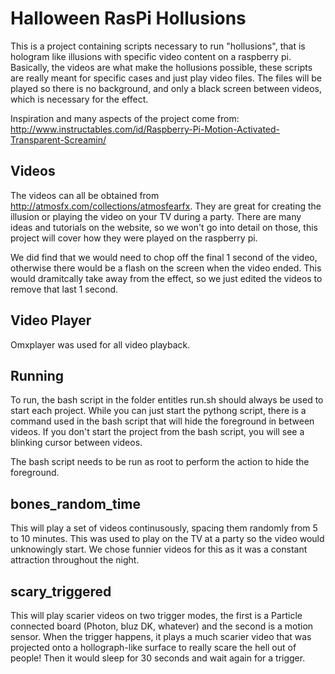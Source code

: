 # Halloween RasPi Hollusions

This is a project containing scripts necessary to run "hollusions", that is hologram like illusions with specific video content on a raspberry pi. Basically, the videos are what make the hollusions possible, these scripts are really meant for specific cases and just play video files. The files will be played so there is no background, and only a black screen between videos, which is necessary for the effect.

Inspiration and many aspects of the project come from: http://www.instructables.com/id/Raspberry-Pi-Motion-Activated-Transparent-Screamin/

## Videos
The videos can all be obtained from http://atmosfx.com/collections/atmosfearfx. They are great for creating the illusion or playing the video on your TV during a party. There are many ideas and tutorials on the website, so we won't go into detail on those, this project will cover how they were played on the raspberry pi.

We did find that we would need to chop off the final 1 second of the video, otherwise there would be a flash on the screen when the video ended. This would dramitcally take away from the effect, so we just edited the videos to remove that last 1 second.

## Video Player
Omxplayer was used for all video playback.

## Running
To run, the bash script in the folder entitles run.sh should always be used to start each project. While you can just start the pythong script, there is a command used in the bash script that will hide the foreground in between videos. If you don't start the project from the bash script, you will see a blinking cursor between videos.

The bash script needs to be run as root to perform the action to hide the foreground.

## bones_random_time
This will play a set of videos continusously, spacing them randomly from 5 to 10 minutes. This was used to play on the TV at a party so the video would unknowingly start. We chose funnier videos for this as it was a constant attraction throughout the night.

## scary_triggered
This will play scarier videos on two trigger modes, the first is a Particle connected board (Photon, bluz DK, whatever) and the second is a motion sensor. When the trigger happens, it plays a much scarier video that was projected onto a hollograph-like surface to really scare the hell out of people! Then it would sleep for 30 seconds and wait again for a trigger.

